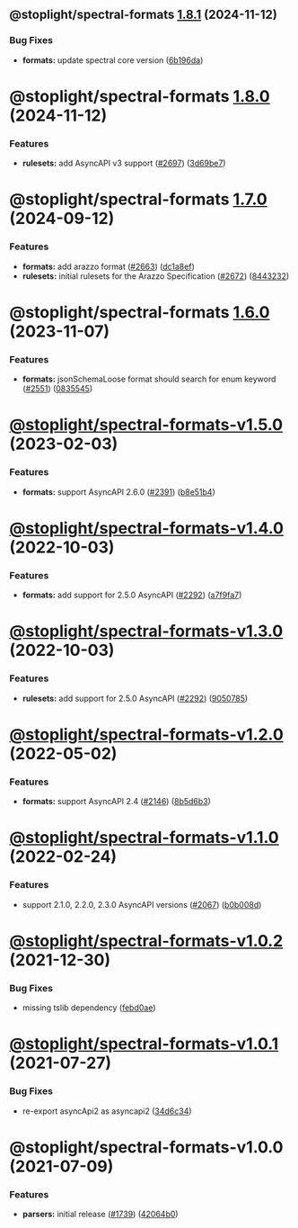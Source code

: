 ## @stoplight/spectral-formats [1.8.1](https://github.com/stoplightio/spectral/compare/@stoplight/spectral-formats-1.8.0...@stoplight/spectral-formats-1.8.1) (2024-11-12)


### Bug Fixes

* **formats:** update spectral core version ([6b196da](https://github.com/stoplightio/spectral/commit/6b196dac0a91f433aaf8cff3bbf889f23c31b0ab))

# @stoplight/spectral-formats [1.8.0](https://github.com/stoplightio/spectral/compare/@stoplight/spectral-formats-1.7.0...@stoplight/spectral-formats-1.8.0) (2024-11-12)


### Features

* **rulesets:** add AsyncAPI v3 support ([#2697](https://github.com/stoplightio/spectral/issues/2697)) ([3d69be7](https://github.com/stoplightio/spectral/commit/3d69be7058e8f25f0697b69fd8317a2aefe313c1))

# @stoplight/spectral-formats [1.7.0](https://github.com/stoplightio/spectral/compare/@stoplight/spectral-formats-1.6.0...@stoplight/spectral-formats-1.7.0) (2024-09-12)


### Features

* **formats:** add arazzo format ([#2663](https://github.com/stoplightio/spectral/issues/2663)) ([dc1a8ef](https://github.com/stoplightio/spectral/commit/dc1a8ef003e198ab9943bf50ee17cd64ca2b6307))
* **rulesets:** initial rulesets for the Arazzo Specification ([#2672](https://github.com/stoplightio/spectral/issues/2672)) ([8443232](https://github.com/stoplightio/spectral/commit/84432325cd9eb87c4ce32897bd4a23e83aabb856))

# @stoplight/spectral-formats [1.6.0](https://github.com/stoplightio/spectral/compare/@stoplight/spectral-formats-v1.5.0...@stoplight/spectral-formats-1.6.0) (2023-11-07)


### Features

* **formats:** jsonSchemaLoose format should search for enum keyword ([#2551](https://github.com/stoplightio/spectral/issues/2551)) ([0835545](https://github.com/stoplightio/spectral/commit/0835545f0b43e7995720bb8a455808f76ef69483))

# [@stoplight/spectral-formats-v1.5.0](https://github.com/stoplightio/spectral/compare/@stoplight/spectral-formats-v1.4.0...@stoplight/spectral-formats-v1.5.0) (2023-02-03)


### Features

* **formats:** support AsyncAPI 2.6.0 ([#2391](https://github.com/stoplightio/spectral/issues/2391)) ([b8e51b4](https://github.com/stoplightio/spectral/commit/b8e51b487e0667908d8148b818007026722cacb7))

# [@stoplight/spectral-formats-v1.4.0](https://github.com/stoplightio/spectral/compare/@stoplight/spectral-formats-v1.3.0...@stoplight/spectral-formats-v1.4.0) (2022-10-03)


### Features

* **formats:** add support for 2.5.0 AsyncAPI ([#2292](https://github.com/stoplightio/spectral/issues/2292)) ([a7f9fa7](https://github.com/stoplightio/spectral/commit/a7f9fa72b80b0327fb1fca6e4ee84f9878618f4e))

# [@stoplight/spectral-formats-v1.3.0](https://github.com/stoplightio/spectral/compare/@stoplight/spectral-formats-v1.2.0...@stoplight/spectral-formats-v1.3.0) (2022-10-03)


### Features

* **rulesets:** add support for 2.5.0 AsyncAPI ([#2292](https://github.com/stoplightio/spectral/issues/2292)) ([9050785](https://github.com/stoplightio/spectral/commit/90507856be44ae3538c214b12ca9ed242e4db64b))

# [@stoplight/spectral-formats-v1.2.0](https://github.com/stoplightio/spectral/compare/@stoplight/spectral-formats-v1.1.0...@stoplight/spectral-formats-v1.2.0) (2022-05-02)


### Features

* **formats:** support AsyncAPI 2.4 ([#2146](https://github.com/stoplightio/spectral/issues/2146)) ([8b5d6b3](https://github.com/stoplightio/spectral/commit/8b5d6b3f91777f2370fd02eecb44f72078e55f01))

# [@stoplight/spectral-formats-v1.1.0](https://github.com/stoplightio/spectral/compare/@stoplight/spectral-formats-v1.0.2...@stoplight/spectral-formats-v1.1.0) (2022-02-24)

### Features

- support 2.1.0, 2.2.0, 2.3.0 AsyncAPI versions ([#2067](https://github.com/stoplightio/spectral/issues/2067)) ([b0b008d](https://github.com/stoplightio/spectral/commit/b0b008d65794df177dbfe7d9589c90d541c2794d))

# [@stoplight/spectral-formats-v1.0.2](https://github.com/stoplightio/spectral/compare/@stoplight/spectral-formats-v1.0.1...@stoplight/spectral-formats-v1.0.2) (2021-12-30)

### Bug Fixes

- missing tslib dependency ([febd0ae](https://github.com/stoplightio/spectral/commit/febd0aee044b481950a7773c21f6e4f686f1768f))

# [@stoplight/spectral-formats-v1.0.1](https://github.com/stoplightio/spectral/compare/@stoplight/spectral-formats-v1.0.0...@stoplight/spectral-formats-v1.0.1) (2021-07-27)

### Bug Fixes

- re-export asyncApi2 as asyncapi2 ([34d6c34](https://github.com/stoplightio/spectral/commit/34d6c342f09386a832cb781dfa2ef3dec85a808a))

# @stoplight/spectral-formats-v1.0.0 (2021-07-09)

### Features

- **parsers:** initial release ([#1739](https://github.com/stoplightio/spectral/issues/1739)) ([42064b0](https://github.com/stoplightio/spectral/commit/42064b04887616e863f2da27cd19b4cdcc35c0a3))
